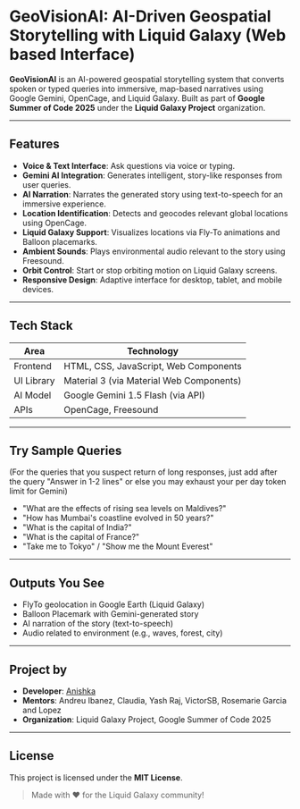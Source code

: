 # GeoVisionAI: AI-Driven Geospatial Storytelling with Liquid Galaxy (Web based Interface)

**GeoVisionAI** is an AI-powered geospatial storytelling system that converts spoken or typed queries into immersive, map-based narratives using Google Gemini, OpenCage, and Liquid Galaxy. Built as part of **Google Summer of Code 2025** under the **Liquid Galaxy Project** organization.

---

## Features

* **Voice & Text Interface**: Ask questions via voice or typing.
* **Gemini AI Integration**: Generates intelligent, story-like responses from user queries.
* **AI Narration**: Narrates the generated story using text-to-speech for an immersive experience.
* **Location Identification**: Detects and geocodes relevant global locations using OpenCage.
* **Liquid Galaxy Support**: Visualizes locations via Fly-To animations and Balloon placemarks.
* **Ambient Sounds**: Plays environmental audio relevant to the story using Freesound.
* **Orbit Control**: Start or stop orbiting motion on Liquid Galaxy screens.
* **Responsive Design**: Adaptive interface for desktop, tablet, and mobile devices.
---

## Tech Stack

| Area       | Technology                             |
|------------|-----------------------------------------|
| Frontend   | HTML, CSS, JavaScript, Web Components   |
| UI Library | Material 3 (via Material Web Components)|
| AI Model   | Google Gemini 1.5 Flash (via API)       |
| APIs       | OpenCage, Freesound                     |

---


## Try Sample Queries
(For the queries that you suspect return of long responses, just add after the query "Answer in 1-2 lines" or else you may exhaust your per day token limit for Gemini)
* "What are the effects of rising sea levels on Maldives?"
* "How has Mumbai's coastline evolved in 50 years?"
* "What is the capital of India?"
* "What is the capital of France?"
* "Take me to Tokyo" / "Show me the Mount Everest"

---

## Outputs You See
*  FlyTo geolocation in Google Earth (Liquid Galaxy)
*  Balloon Placemark with Gemini-generated story
*  AI narration of the story (text-to-speech)
*  Audio related to environment (e.g., waves, forest, city)

---

## Project by

* **Developer**: [Anishka](https://github.com/anishka2006)
* **Mentors**: Andreu Ibanez, Claudia, Yash Raj, VictorSB, Rosemarie Garcia and Lopez
* **Organization**: Liquid Galaxy Project, Google Summer of Code 2025

---

## License

This project is licensed under the **MIT License**.

> Made with ❤️ for the Liquid Galaxy community!
